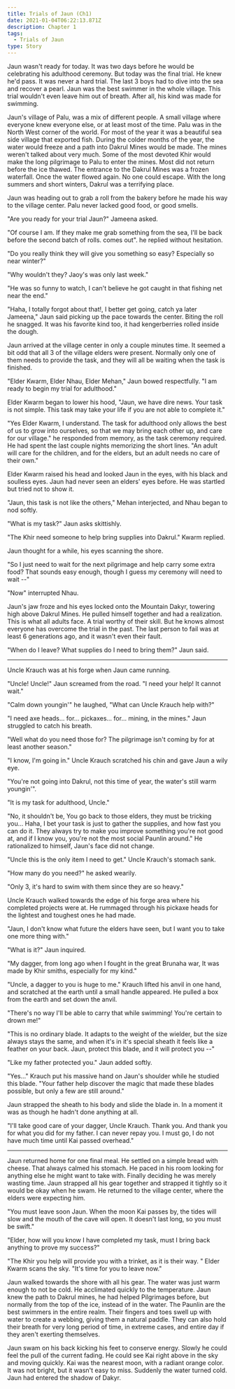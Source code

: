 ```yaml
---
title: Trials of Jaun (Ch1)
date: 2021-01-04T06:22:13.871Z
description: Chapter 1
tags:
  - Trials of Jaun
type: Story
---
```

 Jaun wasn't ready for today. It was two days before he would be celebrating his adulthood ceremony. But today was the final trial. He knew he'd pass. It was never a hard trial. The last 3 boys had to dive into the sea and recover a pearl. Jaun was the best swimmer in the whole village. This trial wouldn't even leave him out of breath. After all, his kind was made for swimming.

Jaun's village of Palu, was a mix of different people. A small village where everyone knew everyone else, or at least most of the time. Palu was in the North West corner of the world. For most of the year it was a beautiful sea side village that exported fish. During the colder months of the year, the water would freeze and a path into Dakrul Mines would be made. The mines weren't talked about very much. Some of the most devoted Khir would make the long pilgrimage to Palu to enter the mines. Most did not return before the ice thawed. The entrance to the Dakrul Mines was a frozen waterfall. Once the water flowed again. No one could escape. With the long summers and short winters, Dakrul was a terrifying place.

Jaun was heading out to grab a roll from the bakery before he made his way to the village center. Palu never lacked good food, or good smells.

"Are you ready for your trial Jaun?" Jameena asked.

"Of course I am. If they make me grab something from the sea, I'll be back before the second batch of rolls. comes out". he replied without hesitation.

"Do you really think they will give you something so easy? Especially so near winter?"

"Why wouldn't they? Jaoy's was only last week."

"He was so funny to watch, I can't believe he got caught in that fishing net near the end."

"Haha, I totally forgot about that!, I better get going, catch ya later Jameena," Jaun said picking up the pace towards the center. Biting the roll he snagged. It was his favorite kind too, it had kengerberries rolled inside the dough.

Jaun arrived at the village center in only a couple minutes time. It seemed a bit odd that all 3 of the village elders were present. Normally only one of them needs to provide the task, and they will all be waiting when the task is finished.

"Elder Kwarm, Elder Nhau, Elder Mehan," Jaun bowed respectfully. "I am ready to begin my trial for adulthood."

Elder Kwarm began to lower his hood, "Jaun, we have dire news. Your task is not simple. This task may take your life if you are not able to complete it."

"Yes Elder Kwarm, I understand. The task for adulthood only allows the best of us to grow into ourselves, so that we may bring each other up, and care for our village." he responded from memory, as the task ceremony required. He had spent the last couple nights memorizing the short lines. "An adult will care for the children, and for the elders, but an adult needs no care of their own."

Elder Kwarm raised his head and looked Jaun in the eyes, with his black and soulless eyes. Jaun had never seen an elders' eyes before. He was startled but tried not to show it.

"Jaun, this task is not like the others," Mehan interjected, and Nhau began to nod softly.

"What is my task?" Jaun asks skittishly.

"The Khir need someone to help bring supplies into Dakrul." Kwarm replied.

Jaun thought for a while, his eyes scanning the shore.

"So I just need to wait for the next pilgrimage and help carry some extra food? That sounds easy enough, though I guess my ceremony will need to wait --"

"Now" interrupted Nhau.

Jaun's jaw froze and his eyes locked onto the Mountain Dakyr, towering high above Dakrul Mines. He pulled himself together and had a realization. This is what all adults face. A trial worthy of their skill. But he knows almost everyone has overcome the trial in the past. The last person to fail was at least 6 generations ago, and it wasn't even their fault.

"When do I leave? What supplies do I need to bring them?" Jaun said.

- - -

Uncle Krauch was at his forge when Jaun came running.

"Uncle! Uncle!" Jaun screamed from the road. "I need your help! It cannot wait."

"Calm down youngin'" he laughed, "What can Uncle Krauch help with?"

"I need axe heads... for... pickaxes... for... mining, in the mines." Jaun struggled to catch his breath.

"Well what do you need those for? The pilgrimage isn't coming by for at least another season."

"I know, I'm going in." Uncle Krauch scratched his chin and gave Jaun a wily eye.

"You're not going into Dakrul, not this time of year, the water's still warm youngin'".

"It is my task for adulthood, Uncle."

"No, it shouldn't be, You go back to those elders, they must be tricking you... Haha, I bet your task is just to gather the supplies, and how fast you can do it. They always try to make you improve something you're not good at, and if I know you, you're not the most social Paunlin around." He rationalized to himself, Jaun's face did not change.

"Uncle this is the only item I need to get." Uncle Krauch's stomach sank.

"How many do you need?" he asked wearily.

"Only 3, it's hard to swim with them since they are so heavy."

Uncle Krauch walked towards the edge of his forge area where his completed projects were at. He rummaged through his pickaxe heads for the lightest and toughest ones he had made.

"Jaun, I don't know what future the elders have seen, but I want you to take one more thing with."

"What is it?" Jaun inquired.

"My dagger, from long ago when I fought in the great Brunaha war, It was made by Khir smiths, especially for my kind."

"Uncle, a dagger to you is huge to me." Krauch lifted his anvil in one hand, and scratched at the earth until a small handle appeared. He pulled a box from the earth and set down the anvil.

"There's no way I'll be able to carry that while swimming! You're certain to drown me!"

"This is no ordinary blade. It adapts to the weight of the wielder, but the size always stays the same, and when it's in it's special sheath it feels like a feather on your back. Jaun, protect this blade, and it will protect you --"

"Like my father protected you." Jaun added softly.

"Yes..." Krauch put his massive hand on Jaun's shoulder while he studied this blade. "Your father help discover the magic that made these blades possible, but only a few are still around."

Jaun strapped the sheath to his body and slide the blade in. In a moment it was as though he hadn't done anything at all.

"I'll take good care of your dagger, Uncle Krauch. Thank you. And thank you for what you did for my father. I can never repay you. I must go, I do not have much time until Kai passed overhead."

- - -

Jaun returned home for one final meal. He settled on a simple bread with cheese. That always calmed his stomach. He paced in his room looking for anything else he might want to take with. Finally deciding he was merely wasting time. Jaun strapped all his gear together and strapped it tightly so it would be okay when he swam. He returned to the village center, where the elders were expecting him.

"You must leave soon Jaun. When the moon Kai passes by, the tides will slow and the mouth of the cave will open. It doesn't last long, so you must be swift."

"Elder, how will you know I have completed my task, must I bring back anything to prove my success?"

"The Khir you help will provide you with a trinket, as it is their way. " Elder Kwarm scans the sky. "It's time for you to leave now."

Jaun walked towards the shore with all his gear. The water was just warm enough to not be cold. He acclimated quickly to the temperature. Jaun knew the path to Dakrul mines, he had helped Pilgrimages before, but normally from the top of the ice, instead of in the water. The Paunlin are the best swimmers in the entire realm. Their fingers and toes swell up with water to create a webbing, giving them a natural paddle. They can also hold their breath for very long period of time, in extreme cases, and entire day if they aren't exerting themselves.

Jaun swam on his back kicking his feet to conserve energy. Slowly he could feel the pull of the current fading. He could see Kai right above in the sky and moving quickly. Kai was the nearest moon, with a radiant orange color. It was not bright, but it wasn't easy to miss. Suddenly the water turned cold. Jaun had entered the shadow of Dakyr.